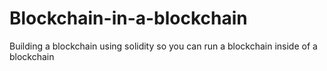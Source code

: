 # Blockchain-in-a-blockchain
Building a blockchain using solidity so you can run a blockchain inside of a blockchain
